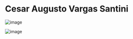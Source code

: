 # Cesar Augusto Vargas Santini
![image](https://github.com/CesarAugusto00/CesarAugusto00-ECE444-F2023-Assignment1/assets/144982985/b077cec1-1200-491d-9fd5-08761f8f9b42)

![image](https://github.com/CesarAugusto00/CesarAugusto00-ECE444-F2023-Assignment1/assets/144982985/1dc424e8-ab2e-4bf6-9e73-d4cc138c175f)
